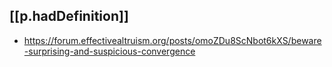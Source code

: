 
## [[p.hadDefinition]]

- https://forum.effectivealtruism.org/posts/omoZDu8ScNbot6kXS/beware-surprising-and-suspicious-convergence